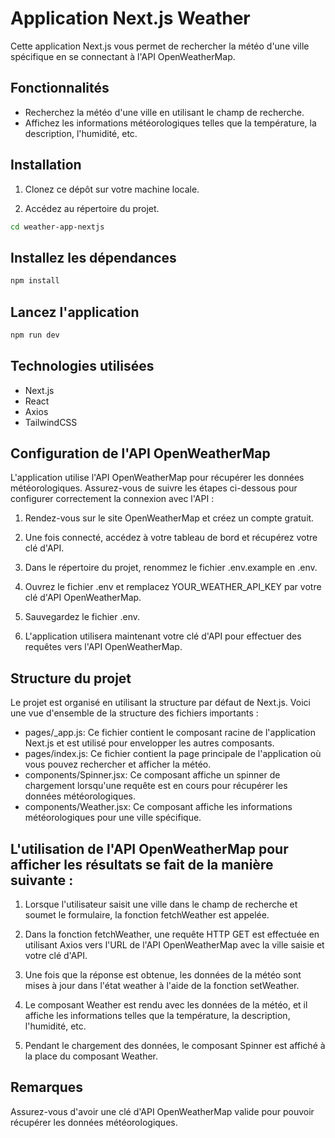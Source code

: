 # Application Next.js Weather

Cette application Next.js vous permet de rechercher la météo d'une ville spécifique en se connectant à l'API OpenWeatherMap.

## Fonctionnalités

- Recherchez la météo d'une ville en utilisant le champ de recherche.
- Affichez les informations météorologiques telles que la température, la description, l'humidité, etc.

## Installation

1. Clonez ce dépôt sur votre machine locale.

2. Accédez au répertoire du projet.

```bash
cd weather-app-nextjs
```

## Installez les dépendances
```bash
npm install
```

## Lancez l'application
```bash
npm run dev
```

## Technologies utilisées
- Next.js
- React
- Axios
- TailwindCSS

## Configuration de l'API OpenWeatherMap
L'application utilise l'API OpenWeatherMap pour récupérer les données météorologiques. Assurez-vous de suivre les étapes ci-dessous pour configurer correctement la connexion avec l'API :

1. Rendez-vous sur le site OpenWeatherMap et créez un compte gratuit.

2. Une fois connecté, accédez à votre tableau de bord et récupérez votre clé d'API.

3. Dans le répertoire du projet, renommez le fichier .env.example en .env.

4. Ouvrez le fichier .env et remplacez YOUR_WEATHER_API_KEY par votre clé d'API OpenWeatherMap.

5. Sauvegardez le fichier .env.

6. L'application utilisera maintenant votre clé d'API pour effectuer des requêtes vers l'API OpenWeatherMap.

## Structure du projet
Le projet est organisé en utilisant la structure par défaut de Next.js. Voici une vue d'ensemble de la structure des fichiers importants :

- pages/_app.js: Ce fichier contient le composant racine de l'application Next.js et est utilisé pour envelopper les autres composants.
- pages/index.js: Ce fichier contient la page principale de l'application où vous pouvez rechercher et afficher la météo.
- components/Spinner.jsx: Ce composant affiche un spinner de chargement lorsqu'une requête est en cours pour récupérer les données météorologiques.
- components/Weather.jsx: Ce composant affiche les informations météorologiques pour une ville spécifique.


## L'utilisation de l'API OpenWeatherMap pour afficher les résultats se fait de la manière suivante :
1. Lorsque l'utilisateur saisit une ville dans le champ de recherche et soumet le formulaire, la fonction fetchWeather est appelée.

2. Dans la fonction fetchWeather, une requête HTTP GET est effectuée en utilisant Axios vers l'URL de l'API OpenWeatherMap avec la ville saisie et votre clé d'API.

3. Une fois que la réponse est obtenue, les données de la météo sont mises à jour dans l'état weather à l'aide de la fonction setWeather.

4. Le composant Weather est rendu avec les données de la météo, et il affiche les informations telles que la température, la description, l'humidité, etc.

5. Pendant le chargement des données, le composant Spinner est affiché à la place du composant Weather.

## Remarques
Assurez-vous d'avoir une clé d'API OpenWeatherMap valide pour pouvoir récupérer les données météorologiques.
